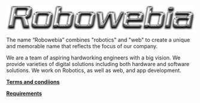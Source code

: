 ![](img/logo/Robowebia.png)

The name “Robowebia” combines "robotics" and "web" to create a unique and memorable name that reflects the focus of our company. 

We are a team of aspiring hardworking engineers with a big vision. We provide varieties of digital solutions including both hardware and software solutions. We work on Robotics, as well as web, and app development.



**[Terms and condiions](https://docs.google.com/document/d/157NM49HsKUiQU6vQoYlsl5r_P5sz7CWtxakNZp8nou4/edit?usp=sharing)**

**[Requirements](https://docs.google.com/document/d/11UjbJjLm6rpTf37Y5unkSaHvzdTpfL4XJ51xZmlGPWc/edit?usp=sharing)**
